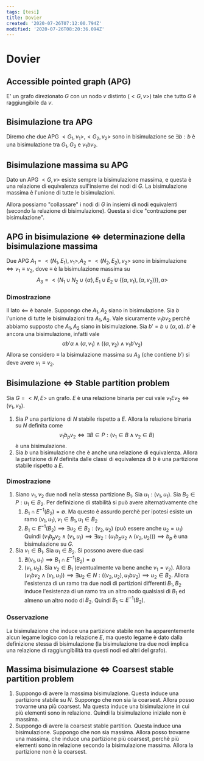 ```yaml
---
tags: [tesi]
title: Dovier
created: '2020-07-26T07:12:00.794Z'
modified: '2020-07-26T08:20:36.094Z'
---
```


# Dovier

## Accessible pointed graph (APG)
E' un grafo direzionato $G$ con un nodo $v$ distinto ($<G,v>$) tale che tutto $G$ è raggiungibile da $v$.

## Bisimulazione tra APG
Diremo che due APG $<G_1, v_1>,<G_2, v_2>$ sono in bisimulazione se $\exists b : b$ è una bisimulazione tra $G_1, G_2$ e $v_1 b v_2$. 

## Bisimulazione massima su APG
Dato un APG $<G,v>$ esiste sempre la bisimulazione massima, e questa è una relazione di equivalenza sull'insieme dei nodi di $G$. La bisimulazione massima è l'unione di tutte le bisimulazioni.

Allora possiamo "collassare" i nodi di $G$ in insiemi di nodi equivalenti (secondo la relazione di bisimulazione). Questa si dice "contrazione per bisimulazione".

## APG in bisimulazione $\iff$ determinazione della bisimulazione massima
Due APG $A_1 = <(N_1, E_1), v_1>, A_2 = <(N_2, E_2), v_2>$ sono in bisimulazione $\iff v_1 \equiv v_2$, dove $\equiv$ è la bisimulazione massima su $$A_3 = <(N_1 \cup N_2 \cup \{\alpha\}, E_1 \cup E_2 \cup \{(\alpha, v_1), (\alpha, v_2)\}), \alpha>$$

### Dimostrazione
Il lato $\impliedby$ è banale.
Suppongo che $A_1,A_2$ siano in bisimulazione. Sia $b$ l'unione di tutte le bisimulazioni tra $A_1,A_2$. Vale sicuramente $v_1 b v_2$ perchè abbiamo supposto che $A_1,A_2$ siano in bisimulazione. Sia $b' = b \cup (\alpha,\alpha)$. $b'$ è ancora una bisimulazione, infatti vale $$\alpha b' \alpha \land (\alpha, v_1) \land ((\alpha, v_2) \land v_1 b' v_2)$$
Allora se considero $\equiv$ la bisimulazione massima su $A_3$ (che contiene $b'$) si deve avere $v_1 \equiv v_2$.

## Bisimulazione $\iff$ Stable partition problem
Sia $G = <N,E>$ un grafo. $E$ è una relazione binaria per cui vale $v_1 E v_2 \iff (v_1, v_2)$.
1. Sia $P$ una partizione di $N$ stabile rispetto a $E$. Allora la relazione binaria su $N$ definita come $$v_1 b_p v_2 \iff \exists B \in P : (v_1 \in B \land v_2 \in B)$$ è una bisimulazione.
2. Sia $b$ una bisimulazione che è anche una relazione di equivalenza. Allora la partizione di $N$ definita dalle classi di equivalenza di $b$ è una partizione stabile rispetto a $E$.

### Dimostrazione
1. Siano $v_1,v_2$ due nodi nella stessa partizione $B_1$. Sia $u_1 : (v_1, u_1)$. Sia $B_2 \in P : u_1 \in B_2$. Per definizione di stabilità si può avere alternativamente che
    1. $B_1 \cap E^{-1}(B_2) = \emptyset$. Ma questo è assurdo perchè per ipotesi esiste un ramo $(v_1, u_1), v_1 \in B_1, u_1 \in B_2$
    2. $B_1 \subset E^{-1}(B_2) \implies \exists u_2 \in B_2 : (v_2, u_2)$ (può essere anche $u_2 = u_1$)
Quindi $(v_1 b_p v_2 \land (v_1, u_1) \implies \exists u_2 : (u_1 b_p u_2 \land (v_2, u_2))) \implies b_p$ è una bisimulazione su $G$.
2. Sia $v_1 \in B_1$. Sia $u_1 \in B_2$. Si possono avere due casi
    1. $\nexists (v_1, u_1) \implies B_1 \cap E^{-1}(B_2) = \emptyset$
    2. $(v_1, u_2)$. Sia $v_2 \in B_1$ (eventualmente va bene anche $v_1 = v_2$). Allora $(v_1 b v_2 \land (v_1, u_1)) \implies \exists u_2 \in N : ((v_2, u_2), u_1 b u_2) \implies u_2 \in B_2$. Allora l'esistenza di un ramo tra due nodi di partizioni differenti $B_1, B_2$ induce l'esistenza di un ramo tra un altro nodo qualsiasi di $B_1$ ed almeno un altro nodo di $B_2$. Quindi $B_1 \subset E^{-1}(B_2)$.

### Osservazione
La bisimulazione che induce una partizione stabile non ha apparentemente alcun legame logico con la relazione $E$, ma questo legame è dato dalla definizione stessa di bisimulazione (la bisimulazione tra due nodi implica una relazione di raggiungibilità tra questi nodi ed altri del grafo).

## Massima bisimulazione $\iff$ Coarsest stable partition problem
1. Suppongo di avere la massima bisimulazione. Questa induce una partizione stabile su $N$. Suppongo che non sia la coarsest. Allora posso trovarne una più coarsest. Ma questa induce una bisimulazione in cui più elementi sono in relazione. Quindi la bisimulazione iniziale non è massima.
2. Suppongo di avere la coarsest stable partition. Questa induce una bisimulazione. Suppongo che non sia massima. Allora posso trovarne una massima, che induce una partizione più coarsest, perchè più elementi sono in relazione secondo la bisimulazione massima. Allora la partizione non è la coarsest.
